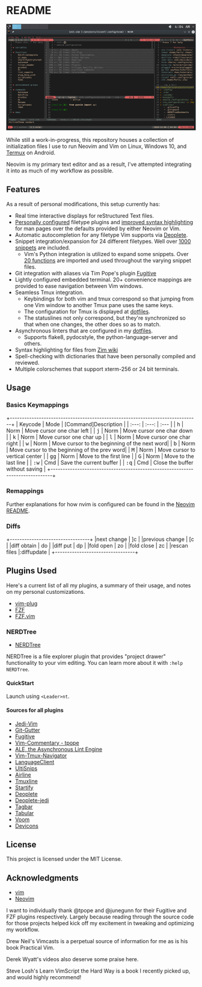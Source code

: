 # README

![Screenshot](./images/neodark_statuslines.png)

While still a work-in-progress, this repository houses a collection of
initialization files I use to run Neovim and Vim on Linux, Windows 10, and
[Termux](https://www.github.com/termux/termuxapp) on Android.

Neovim is my primary text editor and as a result, I've attempted integrating it
into as much of my workflow as possible.

## Features

As a result of personal modifications, this setup currently has:

- Real time interactive displays for reStructured Text files.
- [Personally configured](./.config/nvim/after/ftplugin/) filetype plugins and
  [improved syntax highlighting](./.config/nvim/after/ftplugin/man.vim) for man pages over the defaults provided by either Neovim or Vim.
- Automatic autocompletion for any filetype Vim supports via [Deoplete](https://www.github.com/Shougo/deoplete.nvim).
- Snippet integration/expansion for 24 different filetypes. Well over [1000
  snippets](./.config/nvim/UltiSnips) are included.
  - Vim's Python integration is utilized to expand some snippets. Over [20 functions](./.config/nvim/pythonx/snippets_helper.py) are imported and used throughout the varying snippet files.
- Git integration with aliases via Tim Pope's plugin [Fugitive](https://www.github.com/tpope/vim-fugitive)
- Lightly configured embedded terminal. 20+ convenience mappings are provided to
  ease navigation between Vim windows.
- Seamless Tmux integration.
  - Keybindings for both vim and tmux correspond so that jumping from one Vim window to another Tmux pane uses the same keys.
  - The configuration for Tmux is displayed at [dotfiles](https://www.github.com/farisachugthai/dotfiles).
  - The statuslines not only correspond, but they're synchronized so that when one changes, the other does so as to match.<F16>
- Asynchronous linters that are configured in my [dotfiles](https://www.github.com/farisachugthai/dotfiles).
  - Supports flake8, pydocstyle, the python-language-server and others.
- Syntax highlighting for files from [Zim wiki](https://github.com/jaap-karssenberg/zim-desktop-wiki)
- Spell-checking with dictionaries that have been personally compiled and reviewed.
- Multiple colorschemes that support xterm-256 or 24 bit terminals.

## Usage

### Basics Keymappings

+------------------------------------------------------------------------------+
| Keycode | Mode  | [Command]Description                                       |
| :---:   | :---: | :---                                                       |
| <kbd>h</kbd>       | Norm     | Move cursor one char left                    |
| <kbd>j</kbd>       | Norm     | Move cursor one char down                    |
| <kbd>k</kbd>       | Norm     | Move cursor one char up                      |
| <kbd>l</kbd>       | Norm     | Move cursor one char right                   |
| <kbd>w</kbd>       | Norm     | Move cursor to the beginning of the next word|
| <kbd>b</kbd>       | Norm     | Move cursor to the beginning of the prev word|
| <kbd>M</kbd>       | Norm     | Move cursor to vertical center               |
| <kbd>gg</kbd>      | Norm     | Move to the first line                       |
| <kbd>G</kbd>       | Norm     | Move to the last line                        |
| <kbd>:</kbd><kbd>w</kbd>      | Cmd      | Save the current buffer           |
| <kbd>:</kbd><kbd>q</kbd>      | Cmd      | Close the buffer without saving   |
+------------------------------------------------------------------------------+

### Remappings

Further explanations for how nvim is configured can be found in the [Neovim README](./.config/nvim/README.rst).

### Diffs

+---------------------------------+
|next change         |         ]c |
|previous change     |        \[c |
|diff obtain         |         do |
|diff put            |         dp |
|fold open           |         zo |
|fold close          |         zc |
|rescan files        |:diffupdate |
+---------------------------------+


## Plugins Used

Here's a current list of all my plugins, a summary of their usage, and notes
on my personal customizations.

- [vim-plug](https://www.github.com/junegunn/vim-plug)
- [FZF](https://www.github.com/junegunn/fzf)
- [FZF.vim](https://www.github.com/junegunn/fzf.vim)

### NERDTree

- [NERDTree](https://www.github.com/scrooloose/nerdTree)

NERDTree is a file explorer plugin that provides "project drawer"
functionality to your vim editing.  You can learn more about it with
`:help NERDTree`.

#### QuickStart

Launch using `<Leader>nt`.

#### Sources for all plugins

- [Jedi-Vim](https://www.github.com/davidhalter/jedi-vim)
- [Git-Gutter](https://www.github.com/airblade/vim-gitgutter)
- [Fugitive](https://www.github.com/tpope/vim-fugitive)
- [Vim-Commentary - tpope](https://www.github.com/tpope/vim-commentary)
- [ALE, the Asynchronous Lint Engine](https://www.github.com/w0rp/ale)
- [Vim-Tmux-Navigator](https://www.github.com/christoomey/vim-tmux-navigator)
- [LanguageClient](https://www.github.com/autozimu/LanguageClient-neovim)
- [UltiSnips](https://www.github.com/SirVer/ultisnips)
- [Airline](https://www.github.com/vim-airline/vim-airline)
- [Tmuxline](https://www.github.com/edkolev/tmuxline.vim)
- [Startify](https://www.github.com/mhinz/vim-startify)
- [Deoplete](https://www.github.com/Shougo/deoplete.nvim)
- [Deoplete-jedi](https://www.github.com/zchee/deoplete-jedi)
- [Tagbar](https://www.github.com/majutsushi/tagbar)
- [Tabular](https://www.github.com/godlygeek/tabular)
- [Voom](https://www.github.com/vim-voom/voom)
- [Devicons](https://www.github.com/ryanoasis/vim-devicons)

## License

This project is licensed under the MIT License.

## Acknowledgments

- [vim](https://www.github.com/vim/vim)
- [Neovim](https://www.github.com/neovim/neovim)

I want to individually thank @tpope and @junegunn for their Fugitive and FZF
plugins respectively. Largely because reading through the source code for
those projects helped kick off my excitement in
tweaking and optimizing my workflow.

Drew Neil's Vimcasts is a perpetual source of information for me as is his
book Practical Vim.

Derek Wyatt's videos also deserve some praise here.

Steve Losh's Learn VimScript the Hard Way is a book I recently picked up, and
would highly recommend!
